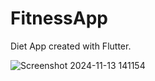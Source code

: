 # FitnessApp

Diet App created with Flutter.

![Screenshot 2024-11-13 141154](https://github.com/user-attachments/assets/6566d076-a21a-4bbd-80e6-cbf2bf74735c)

